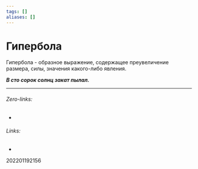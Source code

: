 ```yaml
---
tags: []
aliases: []
---
```

# Гипербола
Гипербола - образное выражение, содержащее преувеличение размера, силы, значения какого-либо явления.

***В сто сорок солнц закат пылал.***
___
###### Zero-links:
-
###### Links:
-

202201192156